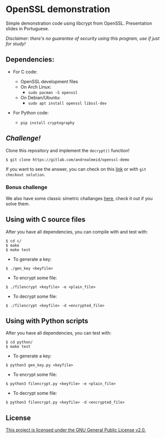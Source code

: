 # OpenSSL demonstration

Simple demonstration code using libcrypt from OpenSSL. Presentation slides  in
Portuguese.

_Disclaimer: there's no guarantee of security using this program, use if just for
study!_

## Dependencies:

- For C code:
	- OpenSSL development files
	- On Arch Linux:
		- `sudo pacman -S openssl`
	- On Debian/Ubuntu:
		- `sudo apt install openssl libssl-dev`

- For Python code:
	- `pip install cryptography`

## _Challenge!_

Clone this repository and implement the `decrypt()` function!

```shell
$ git clone https://gitlab.com/andrealmeid/openssl-demo
```

If you want to see the answer, you can check on this
[link](https://gitlab.com/andrealmeid/openssl-demo/tree/solution) or with
`git checkout solution`.

### Bonus challenge

We also have some classic simetric challanges
[here](presentation/simetric_challs.md), check it out if you solve them.

## Using with C source files

After you have all dependencies, you can compile with and test with:

```shell
$ cd c/
$ make
$ make test
```

- To generate a key:

```shell
$ ./gen_key <keyfile>
```

- To encrypt some file:

```shell
$ ./filencrypt <keyfile> -e <plain_file>
```

- To decrypt some file:

```shell
$ ./filencrypt <keyfile> -d <encrypted_file>
```

## Using with Python scripts

After you have all dependencies, you can test with:

```shell
$ cd python/
$ make test
```

- To generate a key:

```shell
$ python3 gen_key.py <keyfile>
```

- To encrypt some file:

```shell
$ python3 filencrypt.py <keyfile> -e <plain_file>
```

- To decrypt some file:

```shell
$ python3 filencrypt.py <keyfile> -d <encrypted_file>
```

## License

[This project is licensed under the GNU General Public License v2.0.](LICENSE.md)
